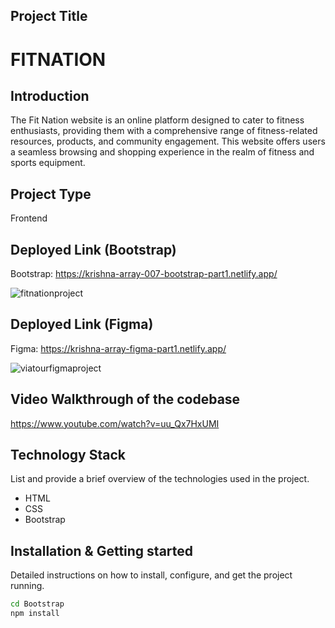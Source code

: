 
## Project Title 
  # FITNATION

## Introduction
The Fit Nation website is an online platform designed to cater to fitness enthusiasts, providing them with a comprehensive range of fitness-related resources, products, and community engagement. 
This website offers users a seamless browsing and shopping experience in the realm of fitness and sports equipment.

## Project Type
Frontend 

## Deployed Link (Bootstrap)
Bootstrap: https://krishna-array-007-bootstrap-part1.netlify.app/

<img src="https://drive.google.com/uc?export=view&id=1lxsuhSZ6vWe8J1T-DnkIrPTuV1MCtU5c" alt="fitnationproject">

## Deployed Link (Figma)
Figma: https://krishna-array-figma-part1.netlify.app/

<img src="https://drive.google.com/uc?export=view&id=1-gFcrfRpq1NSVsxd3Nk1wnRciMGauGZU" alt="viatourfigmaproject">


## Video Walkthrough of the codebase
https://www.youtube.com/watch?v=uu_Qx7HxUMI

## Technology Stack
List and provide a brief overview of the technologies used in the project.

- HTML
- CSS
- Bootstrap

## Installation & Getting started
Detailed instructions on how to install, configure, and get the project running. 

```bash
cd Bootstrap
npm install 
```
